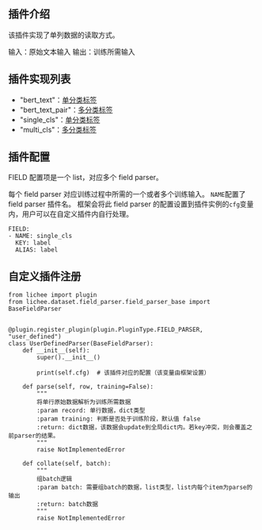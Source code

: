 ## 插件介绍
该插件实现了单列数据的读取方式。

输入：原始文本输入
输出：训练所需输入

## 插件实现列表
- "bert_text"：[单分类标签](./field_parser/bert_text.md)
- "bert_text_pair"：[多分类标签](./field_parser/bert_text_pair.md)
- "single_cls"：[单分类标签](./field_parser/single_cls.md)
- "multi_cls"：[多分类标签](./field_parser/multi_cls.md)

## 插件配置
FIELD 配置项是一个 list，对应多个 field parser。

每个 field parser 对应训练过程中所需的一个或者多个训练输入。
```NAME```配置了 field parser 插件名。
框架会将此 field parser 的配置设置到插件实例的```cfg```变量内，用户可以在自定义插件内自行处理。

```
FIELD:
- NAME: single_cls
  KEY: label
  ALIAS: label
```

## 自定义插件注册
```
from lichee import plugin
from lichee.dataset.field_parser.field_parser_base import BaseFieldParser


@plugin.register_plugin(plugin.PluginType.FIELD_PARSER, "user_defined")
class UserDefinedParser(BaseFieldParser):
    def __init__(self):
        super().__init__()

        print(self.cfg)  # 该插件对应的配置（该变量由框架设置）

    def parse(self, row, training=False):
        """
        将单行原始数据解析为训练所需数据
        :param record: 单行数据，dict类型
        :param training: 判断是否处于训练阶段，默认值 false
        :return: dict数据，该数据会update到全局dict内。若key冲突，则会覆盖之前parser的结果。
        """
        raise NotImplementedError

    def collate(self, batch):
        """
        组batch逻辑
        :param batch: 需要组batch的数据，list类型，list内每个item为parse的输出
        :return: batch数据
        """
        raise NotImplementedError
```

